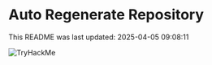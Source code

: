 # Auto Regenerate Repository

This README was last updated: 2025-04-05 09:08:11

 ![TryHackMe](https://tryhackme.com/badge/533634)